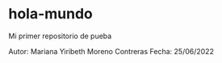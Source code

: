 # hola-mundo
Mi primer repositorio de pueba

Autor: Mariana Yiribeth Moreno Contreras
Fecha: 25/06/2022

